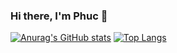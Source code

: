 ### Hi there, I'm Phuc 👋

[![Anurag's GitHub stats](https://github-readme-stats.vercel.app/api?username=trinhdaiphuc&count_private=true&show_icons=true&theme=synthwave)](https://github.com/anuraghazra/github-readme-stats)
[![Top Langs](https://github-readme-stats.vercel.app/api/top-langs/?username=trinhdaiphuc&theme=synthwave&show_icons=true&layout=compact&langs_count=8)](https://github.com/anuraghazra/github-readme-stats)
